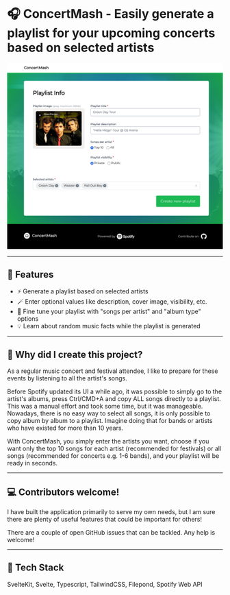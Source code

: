 # &#127911; ConcertMash - Easily generate a playlist for your upcoming concerts based on selected artists

<img src="./static/concertmash.png" />

---

## &#128640; Features

- &#9889; Generate a playlist based on selected artists
- &#129668; Enter optional values like description, cover image, visibility, etc.
- &#127925; Fine tune your playlist with "songs per artist" and "album type" options
- &#128161; Learn about random music facts while the playlist is generated

---

## &#129300; Why did I create this project?

As a regular music concert and festival attendee, I like to prepare for these events by listening to all the artist's songs.

Before Spotify updated its UI a while ago, it was possible to simply go to the artist's albums, press Ctrl/CMD+A and copy ALL songs directly to a playlist. This was a manual effort and took some time, but it was manageable. Nowadays, there is no easy way to select all songs, it is only possible to copy album by album to a playlist. Imagine doing that for bands or artists who have existed for more than 10 years.

With ConcertMash, you simply enter the artists you want, choose if you want only the top 10 songs for each artist (recommended for festivals) or all songs (recommended for concerts e.g. 1-6 bands), and your playlist will be ready in seconds.

---

## &#128187; Contributors welcome!

I have built the application primarily to serve my own needs, but I am sure there are plenty of useful features that could be important for others!

There are a couple of open GitHub issues that can be tackled. Any help is welcome!

---

## &#129374; Tech Stack

SvelteKit, Svelte, Typescript, TailwindCSS, Filepond, Spotify Web API
